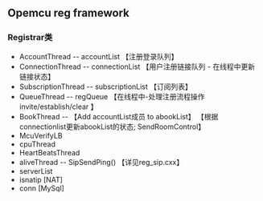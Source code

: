 ## **Opemcu reg framework**

### Registrar类
- AccountThread    -- <RegistrarAccount> accountList    【注册登录队列】
- ConnectionThread -- <RegistrarConnection> connectionList 【用户注册链接队列 - 在线程中更新链接状态】
- SubscriptionThread -- subscriptionList    【订阅列表】
- QueueThread  -- <MCUQueuePString> regQueue 【在线程中-处理注册流程操作 invite/establish/clear 】
- BookThread   -- <RegistrarAccount>【Add accountList成员 to abookList】 <abookList>【根据connectionlist更新abookList的状态; SendRoomControl】
- McuVerifyLB
- cpuThread
- HeartBeatsThread
- aliveThread -- SipSendPing() 【详见reg_sip.cxx】
- serverList
- isnatip [NAT]
- conn [MySql]